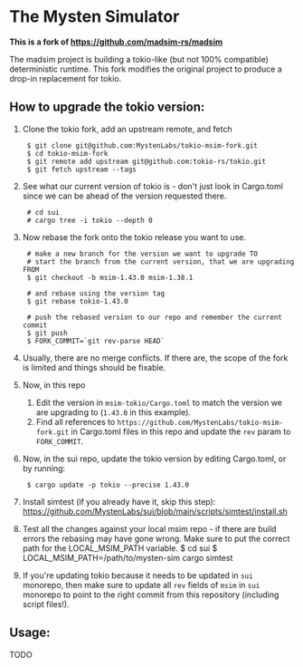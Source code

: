 # The Mysten Simulator

**This is a fork of https://github.com/madsim-rs/madsim**

The madsim project is building a tokio-like (but not 100% compatible) deterministic runtime.
This fork modifies the original project to produce a drop-in replacement for tokio.

## How to upgrade the tokio version:

1. Clone the tokio fork, add an upstream remote, and fetch

        $ git clone git@github.com:MystenLabs/tokio-msim-fork.git
        $ cd tokio-msim-fork
        $ git remote add upstream git@github.com:tokio-rs/tokio.git
        $ git fetch upstream --tags

2. See what our current version of tokio is - don't just look in Cargo.toml since we can be ahead of the version requested there.

        # cd sui
        # cargo tree -i tokio --depth 0

2. Now rebase the fork onto the tokio release you want to use.

        # make a new branch for the version we want to upgrade TO
        # start the branch from the current version, that we are upgrading FROM
        $ git checkout -b msim-1.43.0 msim-1.38.1

        # and rebase using the version tag
        $ git rebase tokio-1.43.0

        # push the rebased version to our repo and remember the current commit
        $ git push
        $ FORK_COMMIT=`git rev-parse HEAD`

3. Usually, there are no merge conflicts. If there are, the scope of the fork is limited and things should be fixable.

4. Now, in this repo

    1. Edit the version in `msim-tokio/Cargo.toml` to match the version we are upgrading to (`1.43.0` in this example).
    2. Find all references to `https://github.com/MystenLabs/tokio-msim-fork.git` in Cargo.toml files in this repo and update the `rev` param to `FORK_COMMIT`.

5. Now, in the sui repo, update the tokio version by editing Cargo.toml, or by running:

        $ cargo update -p tokio --precise 1.43.0

6. Install simtest (if you already have it, skip this step): https://github.com/MystenLabs/sui/blob/main/scripts/simtest/install.sh

7. Test all the changes against your local msim repo - if there are build errors the rebasing may have gone wrong. Make sure to put the correct path for the LOCAL_MSIM_PATH variable.
        $ cd sui
        $ LOCAL_MSIM_PATH=/path/to/mysten-sim cargo simtest

8. If you're updating tokio because it needs to be updated in `sui` monorepo, then make sure to update all `rev` fields of `msim` in `sui` monorepo to point to the right commit from this repository (including script files!).

## Usage:

TODO
